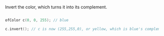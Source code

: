 Invert the color, which turns it into its complement.



```cpp

ofColor c(0, 0, 255); // blue

c.invert(); // c is now (255,255,0), or yellow, which is blue's complement

```
